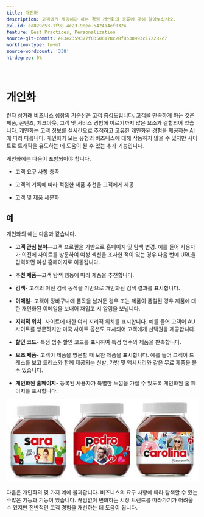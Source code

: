 ```yaml
---
title: 개인화
description: 고객에게 제공해야 하는 경험 개인화의 종류에 대해 알아보십시오.
exl-id: ea829c53-1f98-4e23-90ee-5424a4ef0324
feature: Best Practices, Personalization
source-git-commit: e83e2359377f03506178c28f8b30993c172282c7
workflow-type: tm+mt
source-wordcount: '338'
ht-degree: 0%

---
```


# 개인화

전자 상거래 비즈니스 성장의 기준선은 고객 충성도입니다. 고객을 만족하게 하는 것은 제품, 콘텐츠, 체크아웃, 고객 및 서비스 경험에 이르기까지 많은 요소가 결합되어 있습니다. 개인화는 고객 정보를 실시간으로 추적하고 고유한 개인화된 경험을 제공하는 AI에 따라 다릅니다. 개인화가 모든 유형의 비즈니스에 대해 작동하지 않을 수 있지만 사이트로 트래픽을 유도하는 데 도움이 될 수 있는 추가 기능입니다.

개인화에는 다음이 포함되어야 합니다.

- 고객 요구 사항 충족

- 고객의 기록에 따라 적절한 제품 추천을 고객에게 제공

- 고객 및 제품 세분화

## 예

개인화의 예는 다음과 같습니다.

- **고객 관심 분야**—고객 프로필을 기반으로 홈페이지 및 탐색 변경. 예를 들어 사용자가 이전에 사이트를 방문하여 여성 섹션을 조사한 적이 있는 경우 다음 번에 URL을 입력하면 여성 홈페이지로 이동됩니다.

- **추천 제품**—고객 탐색 행동에 따라 제품을 추천합니다.

- **검색**- 고객의 이전 검색 동작을 기반으로 개인화된 검색 결과를 표시합니다.

- **이메일**- 고객이 장바구니에 품목을 남겨둔 경우 또는 제품이 품절된 경우 제품에 대한 개인화된 이메일을 보내어 재입고 시 알림을 보냅니다.

- **지리적 위치**- 사이트에 대한 여러 지리적 위치를 표시합니다. 예를 들어 고객이 AU 사이트를 방문하지만 미국 사이트 옵션도 표시되어 고객에게 선택권을 제공합니다.

- **할인 코드**- 특정 범주 할인 코드를 표시하여 특정 범주의 제품을 판촉합니다.

- **보조 제품**- 고객이 제품을 방문할 때 보완 제품을 표시합니다. 예를 들어 고객이 드레스를 보고 드레스와 함께 제공되는 신발, 가방 및 액세서리와 같은 무료 제품을 볼 수 있습니다.

- **개인화된 홈페이지**- 등록된 사용자가 특별한 느낌을 가질 수 있도록 개인화된 홈 페이지를 표시합니다.

![개인화된 제품의 예](../../assets/playbooks/personalization-example.png)

다음은 개인화의 몇 가지 예에 불과합니다. 비즈니스의 요구 사항에 따라 탐색할 수 있는 수많은 기능과 기능이 있습니다. 끊임없이 변화하는 시장 트렌드를 따라가기가 어려울 수 있지만 전반적인 고객 경험을 개선하는 데 도움이 됩니다.
